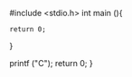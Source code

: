 #include <stdio.h>
int main (){
    
    return 0;
}





























































   printf ("C");
   return 0;
}
